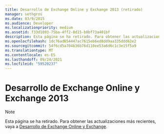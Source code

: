 ```yaml
---
title: Desarrollo de Exchange Online y Exchange 2013 (retirado)
manager: sethgros
ms.date: 03/9/2015
ms.audience: Developer
ms.localizationpriority: medium
ms.assetid: f33d1093-75ba-4ff2-8d15-b0bf73a401bf
description: Esta página se ha retirado. Para obtener las actualizaciones más recientes, vaya al tema Desarrollo de Exchange Online y Exchange.
ms.openlocfilehash: 1dc76ad654447ac7615eb6ed8dd9aa335ddd62e2
ms.sourcegitcommit: 54f6cd5a704b36b76d110ee53a6d6c1c3e15f5a9
ms.translationtype: MT
ms.contentlocale: es-ES
ms.lasthandoff: 09/24/2021
ms.locfileid: "59520237"
---
```

# <a name="exchange-online-and-exchange-2013-development"></a>Desarrollo de Exchange Online y Exchange 2013

> [!NOTE] 
> Esta página se ha retirado. Para obtener las actualizaciones más recientes, vaya a [Desarrollo de Exchange Online y Exchange](exchange-server-development.md).

